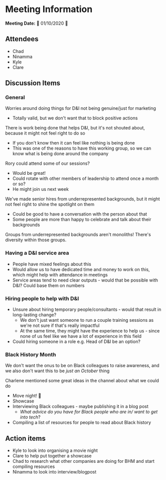 # Meeting Information

**Meeting Date:** :jack_o_lantern: 01/10/2020 :ghost:

## Attendees

- Chad
- Ninamma
- Kyle
- Clare

## Discussion Items

### General
Worries around doing things for D&I not being genuine/just for marketing
  - Totally valid, but we don't want that to block positive actions

There is work being done that helps D&I, but it's not shouted about, because it might not feel right to do so
  - If you don't know then it can feel like nothing is being done
  - This was one of the reasons to have this working group, so we can know what is being done around the company

Rory could attend some of our sessions?
  - Would be great!
  - Could rotate with other members of leadership to attend once a month or so?
  - He might join us next week

We've made senior hires from underrepresented backgrounds, but it might not feel right to shine the spotlight on them
  - Could be good to have a conversation with the person about that
  - Some people are more than happy to celebrate and talk about their backgrounds

Groups from underrepresented backgrounds aren't monoliths! There's diversity within those groups.

### Having a D&I service area
- People have mixed feelings about this
- Would allow us to have dedicated time and money to work on this, which might help with attendance in meetings
- Service areas tend to need clear outputs - would that be possible with D&I? Could base them on numbers

### Hiring people to help with D&I
- Unsure about hiring temporary people/consultants - would that result in long-lasting change?
  - We don't just want someone to run a couple training sessions as we're not sure if that's really impactful
  - At the same time, they might have the experience to help us - since none of us feel like we have a lot of experience in this field
- Could hiring someone in a role e.g. Head of D&I be an option?

### Black History Month
We don't want the onus to be on Black colleagues to raise awareness, and we also don't want this to be _just an October_ thing

Charlene mentioned some great ideas in the channel about what we could do
- Move night! :movie_camera:
- Showcase
- Interviewing Black colleagues - maybe publishing it in a blog post
    - _What advice do you have for Black people who are in/ want to get into tech_?
- Compiling a list of resources for people to read about Black history

## Action items
- Kyle to look into organising a movie night
- Clare to help put together a showcase
- Chad to research what other companies are doing for BHM and start compiling resources
- Ninamma to look into interview/blogpost